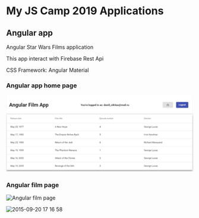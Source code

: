 # My JS Camp 2019 Applications

## Angular app
Angular Star Wars Films application

This app interact with  Firebase Rest Api

CSS Framework: Angular Material

### Angular app home page
![Angular app home page](README_IMG/angular-main.jpg)

### Angular film page
![Angular film page](http://dl3.joxi.net/drive/2019/09/01/0026/3116/1756204/04/15281fd733.jpg)

![2015-09-20 17 16 58](https://cloud.githubusercontent.com/assets/4307137/10105290/2a183f3a-63ae-11e5-9380-50d9f6d8afd6.png)
